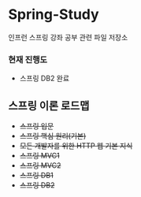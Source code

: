# Spring-Study
인프런 스프링 강좌 공부 관련 파일 저장소

### 현재 진행도
- 스프링 DB2 완료

## 스프링 이론 로드맵
- ~~스프링 입문~~
- ~~스프링 핵심 원리(기본)~~
- ~~모든 개발자를 위한 HTTP 웹 기본 지식~~
- ~~스프링 MVC1~~
- ~~스프링 MVC2~~
- ~~스프링 DB1~~
- ~~스프링 DB2~~
